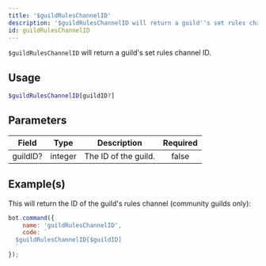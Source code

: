 ```yaml
---
title: '$guildRulesChannelID'
description: '$guildRulesChannelID will return a guild''s set rules channel ID.'
id: guildRulesChannelID
---
```


`$guildRulesChannelID` will return a guild's set rules channel ID.

## Usage

```php
$guildRulesChannelID[guildID?]
```

## Parameters

| Field    | Type    | Description          | Required |
| -------- | ------- | -------------------- |:--------:|
| guildID? | integer | The ID of the guild. |  false   |

## Example(s)

This will return the ID of the guild's rules channel (community guilds only):

```javascript
bot.command({
    name: 'guildRulesChannelID',
    code: `
  $guildRulesChannelID[$guildID]
  `
});
```
